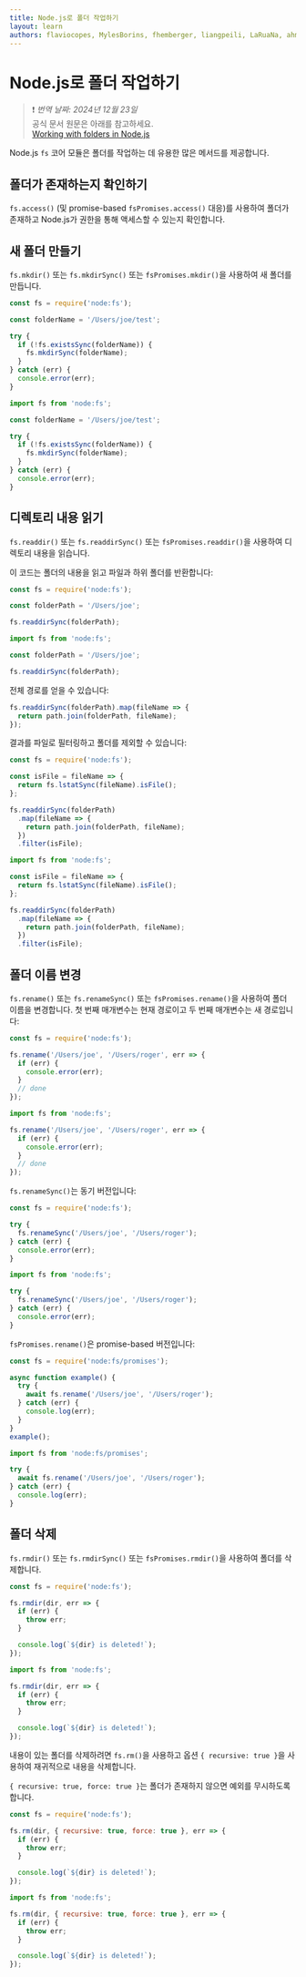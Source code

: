 ```yaml
---
title: Node.js로 폴더 작업하기
layout: learn
authors: flaviocopes, MylesBorins, fhemberger, liangpeili, LaRuaNa, ahmadawais, clean99
---
```


# Node.js로 폴더 작업하기
> ❗️ *번역 날짜: 2024년 12월 23일* <br>
> 공식 문서 원문은 아래를 참고하세요.<br>
>[Working with folders in Node.js](https://nodejs.org/en/learn/manipulating-files/working-with-folders-in-nodejs)

Node.js `fs` 코어 모듈은 폴더를 작업하는 데 유용한 많은 메서드를 제공합니다.

## 폴더가 존재하는지 확인하기

`fs.access()` (및 promise-based `fsPromises.access()` 대응)를 사용하여 폴더가 존재하고 Node.js가 권한을 통해 액세스할 수 있는지 확인합니다.

## 새 폴더 만들기

`fs.mkdir()` 또는 `fs.mkdirSync()` 또는 `fsPromises.mkdir()`을 사용하여 새 폴더를 만듭니다.

```cjs
const fs = require('node:fs');

const folderName = '/Users/joe/test';

try {
  if (!fs.existsSync(folderName)) {
    fs.mkdirSync(folderName);
  }
} catch (err) {
  console.error(err);
}
```

```mjs
import fs from 'node:fs';

const folderName = '/Users/joe/test';

try {
  if (!fs.existsSync(folderName)) {
    fs.mkdirSync(folderName);
  }
} catch (err) {
  console.error(err);
}
```

## 디렉토리 내용 읽기

`fs.readdir()` 또는 `fs.readdirSync()` 또는 `fsPromises.readdir()`을 사용하여 디렉토리 내용을 읽습니다.

이 코드는 폴더의 내용을 읽고 파일과 하위 폴더를 반환합니다:

```cjs
const fs = require('node:fs');

const folderPath = '/Users/joe';

fs.readdirSync(folderPath);
```

```mjs
import fs from 'node:fs';

const folderPath = '/Users/joe';

fs.readdirSync(folderPath);
```

전체 경로를 얻을 수 있습니다:

```js
fs.readdirSync(folderPath).map(fileName => {
  return path.join(folderPath, fileName);
});
```

결과를 파일로 필터링하고 폴더를 제외할 수 있습니다:

```cjs
const fs = require('node:fs');

const isFile = fileName => {
  return fs.lstatSync(fileName).isFile();
};

fs.readdirSync(folderPath)
  .map(fileName => {
    return path.join(folderPath, fileName);
  })
  .filter(isFile);
```

```mjs
import fs from 'node:fs';

const isFile = fileName => {
  return fs.lstatSync(fileName).isFile();
};

fs.readdirSync(folderPath)
  .map(fileName => {
    return path.join(folderPath, fileName);
  })
  .filter(isFile);
```

## 폴더 이름 변경

`fs.rename()` 또는 `fs.renameSync()` 또는 `fsPromises.rename()`을 사용하여 폴더 이름을 변경합니다. 첫 번째 매개변수는 현재 경로이고 두 번째 매개변수는 새 경로입니다:

```cjs
const fs = require('node:fs');

fs.rename('/Users/joe', '/Users/roger', err => {
  if (err) {
    console.error(err);
  }
  // done
});
```

```mjs
import fs from 'node:fs';

fs.rename('/Users/joe', '/Users/roger', err => {
  if (err) {
    console.error(err);
  }
  // done
});
```

`fs.renameSync()`는 동기 버전입니다:

```cjs
const fs = require('node:fs');

try {
  fs.renameSync('/Users/joe', '/Users/roger');
} catch (err) {
  console.error(err);
}
```

```mjs
import fs from 'node:fs';

try {
  fs.renameSync('/Users/joe', '/Users/roger');
} catch (err) {
  console.error(err);
}
```

`fsPromises.rename()`은 promise-based 버전입니다:

```cjs
const fs = require('node:fs/promises');

async function example() {
  try {
    await fs.rename('/Users/joe', '/Users/roger');
  } catch (err) {
    console.log(err);
  }
}
example();
```

```mjs
import fs from 'node:fs/promises';

try {
  await fs.rename('/Users/joe', '/Users/roger');
} catch (err) {
  console.log(err);
}
```

## 폴더 삭제

`fs.rmdir()` 또는 `fs.rmdirSync()` 또는 `fsPromises.rmdir()`을 사용하여 폴더를 삭제합니다.

```cjs
const fs = require('node:fs');

fs.rmdir(dir, err => {
  if (err) {
    throw err;
  }

  console.log(`${dir} is deleted!`);
});
```

```mjs
import fs from 'node:fs';

fs.rmdir(dir, err => {
  if (err) {
    throw err;
  }

  console.log(`${dir} is deleted!`);
});
```

내용이 있는 폴더를 삭제하려면 `fs.rm()`을 사용하고 옵션 `{ recursive: true }`을 사용하여 재귀적으로 내용을 삭제합니다.

`{ recursive: true, force: true }`는 폴더가 존재하지 않으면 예외를 무시하도록 합니다.

```cjs
const fs = require('node:fs');

fs.rm(dir, { recursive: true, force: true }, err => {
  if (err) {
    throw err;
  }

  console.log(`${dir} is deleted!`);
});
```

```mjs
import fs from 'node:fs';

fs.rm(dir, { recursive: true, force: true }, err => {
  if (err) {
    throw err;
  }

  console.log(`${dir} is deleted!`);
});
```